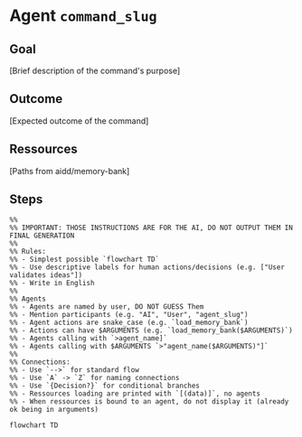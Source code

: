 <!--

IMPORTANT: THOSE INSTRUCTIONS ARE FOR THE AI, DO NOT OUTPUT THEM IN FINAL GENERATION

Ressources are optional
-->

# Agent `command_slug`

## Goal

[Brief description of the command's purpose]

## Outcome

[Expected outcome of the command]

## Ressources

[Paths from aidd/memory-bank]

## Steps

```mermaid
%%
%% IMPORTANT: THOSE INSTRUCTIONS ARE FOR THE AI, DO NOT OUTPUT THEM IN FINAL GENERATION
%%
%% Rules:
%% - Simplest possible `flowchart TD`
%% - Use descriptive labels for human actions/decisions (e.g. ["User validates ideas"])
%% - Write in English
%%
%% Agents
%% - Agents are named by user, DO NOT GUESS Them
%% - Mention participants (e.g. "AI", "User", "agent_slug")
%% - Agent actions are snake_case (e.g. `load_memory_bank`)
%% - Actions can have $ARGUMENTS (e.g. `load_memory_bank($ARGUMENTS)`)
%% - Agents calling with `>agent_name]`
%% - Agents calling with $ARGUMENTS `>"agent_name($ARGUMENTS)"]`
%%
%% Connections:
%% - Use `-->` for standard flow
%% - Use `A` -> `Z` for naming connections
%% - Use `{Decision?}` for conditional branches
%% - Ressources loading are printed with `[(data)]`, no agents
%% - When ressources is bound to an agent, do not display it (already ok being in arguments)

flowchart TD
```
